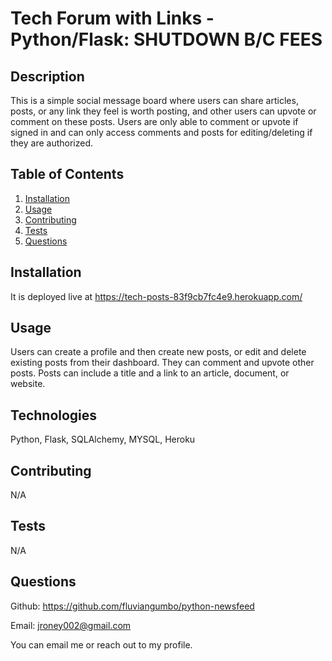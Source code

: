 # Tech Forum with Links - Python/Flask: SHUTDOWN B/C FEES


## Description

This is a simple social message board where users can share articles, posts, or any link they feel is worth posting, and other users can upvote or comment on these posts. Users are only able to comment or upvote if signed in and can only access comments and posts for editing/deleting if they are authorized.

## Table of Contents
1. [Installation](#installation)
2. [Usage](#usage)
3. [Contributing](#contributing)
4. [Tests](#tests)
5. [Questions](#questions)

## Installation

It is deployed live at https://tech-posts-83f9cb7fc4e9.herokuapp.com/

## Usage

Users can create a profile and then create new posts, or edit and delete existing posts from their dashboard. They can comment and upvote other posts. Posts can include a title and a link to an article, document, or website.

## Technologies

Python, Flask, SQLAlchemy, MYSQL, Heroku

## Contributing

N/A

## Tests

N/A

## Questions

Github: https://github.com/fluviangumbo/python-newsfeed

Email: jroney002@gmail.com

You can email me or reach out to my profile.
